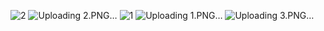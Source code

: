 ![2](https://github.com/victorias22/ptoject/assets/142221447/4eda091a-128b-4ef9-bc47-3d1b95dc0a60)
![Uploading 2.PNG…]()
![1](https://github.com/victorias22/ptoject/assets/142221447/140a1413-e01b-4e2a-970b-843a32438e62)
![Uploading 1.PNG…]()
![Uploading 3.PNG…]()
